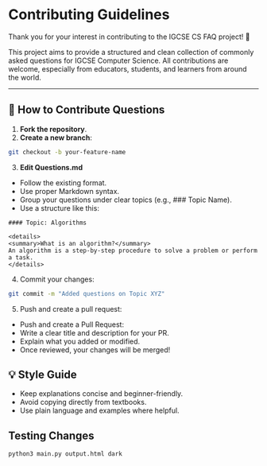 # Contributing Guidelines

Thank you for your interest in contributing to the IGCSE CS FAQ project! 🙌

This project aims to provide a structured and clean collection of commonly asked questions for IGCSE Computer Science. All contributions are welcome, especially from educators, students, and learners from around the world.

---

## 📘 How to Contribute Questions

1. **Fork the repository**.
2. **Create a new branch**:  
```bash
git checkout -b your-feature-name
```
3. **Edit Questions.md**
* Follow the existing format.
* Use proper Markdown syntax.
* Group your questions under clear topics (e.g., ### Topic Name).
* Use a structure like this:
```
#### Topic: Algorithms

<details>
<summary>What is an algorithm?</summary>
An algorithm is a step-by-step procedure to solve a problem or perform a task.
</details>

```
4. Commit your changes:
```bash
git commit -m "Added questions on Topic XYZ"
```
5. Push and create a pull request:
* Push and create a Pull Request:
* Write a clear title and description for your PR.
* Explain what you added or modified.
* Once reviewed, your changes will be merged!

## 💡 Style Guide
* Keep explanations concise and beginner-friendly.
* Avoid copying directly from textbooks.
* Use plain language and examples where helpful.

## Testing Changes
```bash
python3 main.py output.html dark
```